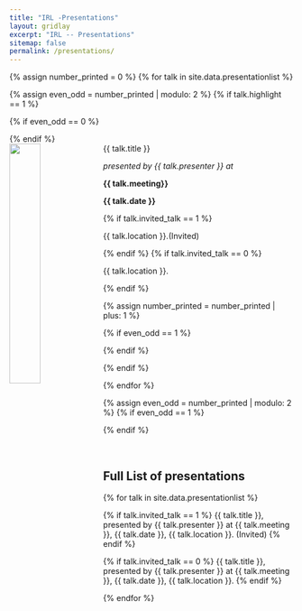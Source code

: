 ```yaml
---
title: "IRL -Presentations"
layout: gridlay
excerpt: "IRL -- Presentations"
sitemap: false
permalink: /presentations/
---
```


{% assign number_printed = 0 %}
{% for talk in site.data.presentationlist %}

{% assign even_odd = number_printed | modulo: 2 %}
{% if talk.highlight == 1 %}

{% if even_odd == 0 %}
<div class="row">
{% endif %}
 
<div class="col-sm-6 clearfix">
 <div class="well">
  <pubtit>{{ talk.title }}</pubtit>
  <img src="{{ site.url }}{{ site.baseurl }}/images/prepic/{{ talk.image }}" class="img-responsive" width="33%" style="float: left" />
  <p><em>presented by {{ talk.presenter }} at </em></p>
  <p class="text-danger"><strong> {{ talk.meeting}}</strong></p>
  <p><strong> {{ talk.date }}</strong></p>
  {% if talk.invited_talk == 1 %}
  <p> {{ talk.location }}.(Invited) </p>
  {% endif %}
  {% if talk.invited_talk == 0 %}
  <p> {{ talk.location }}. </p>
  {% endif %}
 </div>
</div>

{% assign number_printed = number_printed | plus: 1 %}

{% if even_odd == 1 %}
</div>
{% endif %}

{% endif %}

{% endfor %}

{% assign even_odd = number_printed | modulo: 2 %}
{% if even_odd == 1 %}
</div>
{% endif %}

<p> &nbsp; </p>

## Full List of presentations

{% for talk in site.data.presentationlist %}

{% if talk.invited_talk == 1 %} 
{{ talk.title }}, presented by {{ talk.presenter }} at {{ talk.meeting }}, {{ talk.date }}, {{ talk.location }}. (Invited) 
{% endif %}

{% if talk.invited_talk == 0 %}
{{ talk.title }}, presented by {{ talk.presenter }} at {{ talk.meeting }}, {{ talk.date }}, {{ talk.location }}. 
{% endif %}

{% endfor %}
